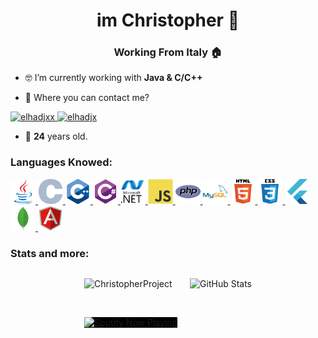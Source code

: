 <h1 align="center">im Christopher 👋</h1>
<h3 align="center">Working From Italy 🏠</h3>

- 🤓 I’m currently working with **Java & C/C++**

- 📧 Where you can contact me? 
<a href="https://t.me/LWJGL3" target="blank">
  <img src="https://upload.wikimedia.org/wikipedia/commons/8/82/Telegram_logo.svg" alt="elhadjxx" height="30" width="40" />
</a>
<a href="https://discord.com/users/1354872458242687291" target="blank">
  <img src="https://raw.githubusercontent.com/rahuldkjain/github-profile-readme-generator/refs/heads/master/src/images/icons/Social/discord.svg" alt="elhadjx" height="30" width="40" />
</a>

- 🔞 **24** years old.

<h3 align="left">Languages Knowed:</h3>

<a href="https://www.java.com" target="_blank">
  <img src="https://raw.githubusercontent.com/devicons/devicon/master/icons/java/java-original.svg" alt="java" width="40" height="40" />
</a>
<a href="https://www.cprogramming.com/" target="_blank">
  <img src="https://raw.githubusercontent.com/devicons/devicon/master/icons/c/c-original.svg" alt="c" width="40" height="40" />
</a>
<a href="https://www.w3schools.com/cpp/" target="_blank">
  <img src="https://raw.githubusercontent.com/devicons/devicon/master/icons/cplusplus/cplusplus-original.svg" alt="cplusplus" width="40" height="40" />
</a>
<a href="https://www.w3schools.com/cs/" target="_blank">
  <img src="https://raw.githubusercontent.com/devicons/devicon/master/icons/csharp/csharp-original.svg" alt="csharp" width="40" height="40" />
</a>
<a href="https://dotnet.microsoft.com/" target="_blank">
  <img src="https://raw.githubusercontent.com/devicons/devicon/master/icons/dot-net/dot-net-original-wordmark.svg" alt="dotnet" width="40" height="40" />
</a>
<a href="https://developer.mozilla.org/en-US/docs/Web/JavaScript" target="_blank">
  <img src="https://raw.githubusercontent.com/devicons/devicon/master/icons/javascript/javascript-original.svg" alt="javascript" width="40" height="40" />
</a>
<a href="https://www.php.net" target="_blank">
  <img src="https://raw.githubusercontent.com/devicons/devicon/master/icons/php/php-original.svg" alt="php" width="40" height="40" />
</a>
<a href="https://www.mysql.com/" target="_blank">
  <img src="https://raw.githubusercontent.com/devicons/devicon/master/icons/mysql/mysql-original-wordmark.svg" alt="mysql" width="40" height="40" />
</a>
<a href="https://www.w3.org/html/" target="_blank">
  <img src="https://raw.githubusercontent.com/devicons/devicon/master/icons/html5/html5-original-wordmark.svg" alt="html5" width="40" height="40" />
</a>
<a href="https://www.w3schools.com/css/" target="_blank">
  <img src="https://raw.githubusercontent.com/devicons/devicon/master/icons/css3/css3-original-wordmark.svg" alt="css3" width="40" height="40" />
</a>
<a href="https://flutter.dev/learn" target="_blank">
  <img src="https://raw.githubusercontent.com/devicons/devicon/master/icons/flutter/flutter-original.svg" alt="flutter" width="40" height="40" />
</a>
<a href="https://www.mongodb.com/" target="_blank">
  <img src="https://raw.githubusercontent.com/devicons/devicon/master/icons/mongodb/mongodb-original.svg" alt="mongodb" width="40" height="40" />
</a>
<a href="https://angular.io/" target="_blank">
  <img src="https://raw.githubusercontent.com/devicons/devicon/master/icons/angularjs/angularjs-original.svg" alt="angular" width="40" height="40" />
</a>

<h3 align="left">Stats and more:</h3>

<div style="display: flex; justify-content: center; align-items: flex-start; gap: 20px;">
  <div style="display: flex; flex-direction: column;">
    <p>
      <img align="left" src="https://github-readme-stats.vercel.app/api/top-langs?username=ChristopherProject&show_icons=true&theme=dark&title_color=ffffff&text_color=ffffff&locale=en&layout=compact" alt="ChristopherProject" />
    </p>
    <br />
    <p>
      <img 
        src="https://spotify-github-profile.kittinanx.com/api/view?uid=31qsro4q3hmew4cqrmgsrd4dapky&cover_image=true&theme=natemoo-re&show_offline=false&background_color=121212&interchange=false" 
        alt="Spotify Now Playing" 
        width="30%" 
        style="background-color: black;" 
      />
    </p>
  </div>
  <p>
    <img src="https://github-readme-stats.vercel.app/api?username=ChristopherProject&theme=dark" alt="GitHub Stats" />
  </p>
</div>

<br><br><br>
